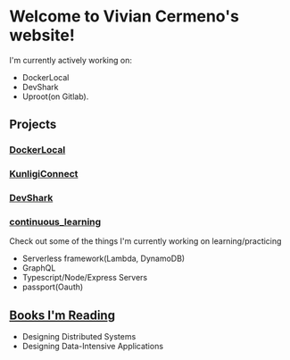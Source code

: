 # Welcome to Vivian Cermeno's website!

I'm currently actively working on:
  - DockerLocal
  - DevShark
  - Uproot(on Gitlab).


## Projects

### [DockerLocal](https://github.com/oslabs-beta/DockerLocal)

### [KunligiConnect](https://github.com/KunligiOnline/kunligiconnect)

### [DevShark](https://github.com/vcermeno/Scratch-Project)

### [continuous_learning](https://github.com/vcermeno/continuous_learning)
Check out some of the things I'm currently working on learning/practicing

- Serverless framework(Lambda, DynamoDB)
- GraphQL
- Typescript/Node/Express Servers
- passport(Oauth)

## [Books I'm Reading](/books.md)

- Designing Distributed Systems
- Designing Data-Intensive Applications
